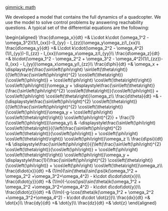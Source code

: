 [gimmick: math]()

We developed a model that contains the full dynamics of a quadcopter.
We use the model to solve control problems by answering reachability
questions. A typical set of the differential equations are the
following:

\begin{aligned}
\frac{d\omega\_x}{dt} =& L\cdot k\cdot (\omega\_1^2 - \omega\_3^2)(1/I\_{xx})-(I\_{yy} - I\_{zz})\omega\_y\omega\_z/I\_{xx}\\\\
\frac{d\omega\_y}{dt} =& L\cdot k\cdot(\omega\_2^2 - \omega\_4^2)(1/I\_{yy})-(I\_{zz} - I\_{xx})\omega\_x\omega\_z/I\_{yy}\\\\
\frac{d\omega\_z}{dt} =& b\cdot(\omega\_1^2 - \omega\_2^2 + \omega\_3^2 - \omega\_4^2)(1/I\_{zz})-(I\_{xx} - I\_{yy})\omega\_x\omega\_y/I\_{zz}\\\\
\frac{d\phi}{dt}      =& \omega\_x + \displaystyle{\frac{\sin\left(\phi\right) \sin\left(\theta\right)}{{\left(\frac{\sin\left(\phi\right)^{2} \cos\left(\theta\right)}{\cos\left(\phi\right)} + \cos\left(\phi\right) \cos\left(\theta\right)\right)} \cos\left(\phi\right)}}\omega\_y + \displaystyle\frac{\sin\left(\theta\right)}{\frac{\sin\left(\phi\right)^{2} \cos\left(\theta\right)}{\cos\left(\phi\right)} + \cos\left(\phi\right) \cos\left(\theta\right)}\omega\_z\\\\
\frac{d\theta}{dt}    =& -(\displaystyle\frac{\sin\left(\phi\right)^{2} \cos\left(\theta\right)}{{\left(\frac{\sin\left(\phi\right)^{2} \cos\left(\theta\right)}{\cos\left(\phi\right)}\omega\_y + \cos\left(\phi\right) \cos\left(\theta\right)\right)} \cos\left(\phi\right)^{2}} + \frac{1}{\cos\left(\phi\right)})\omega\_y\\\\
                       & -\displaystyle\frac{\sin\left(\phi\right) \cos\left(\theta\right)}{{\left(\frac{\sin\left(\phi\right)^{2} \cos\left(\theta\right)}{\cos\left(\phi\right)} + \cos\left(\phi\right) \cos\left(\theta\right)\right)} \cos\left(\phi\right)}\omega\_z \\\\
\frac{d\psi}{dt}      =& \displaystyle\frac{\sin\left(\phi\right)}{{\left(\frac{\sin\left(\phi\right)^{2} \cos\left(\theta\right)}{\cos\left(\phi\right)} + \cos\left(\phi\right) \cos\left(\theta\right)\right)} \cos\left(\phi\right)}\omega\_y + \displaystyle\frac{1}{\frac{\sin\left(\phi\right)^{2} \cos\left(\theta\right)}{\cos\left(\phi\right)} + \cos\left(\phi\right) \cos\left(\theta\right)}\omega\_z\\\\
\frac{d\dot{x}}{dt}   =& (1/m)(\sin(\theta)\sin(\psi)k(\omega\_1^2 + \omega\_2^2 +\omega\_3^2+\omega\_4^2) - k\cdot d\cdot\dot{x})\\\\
\frac{d\dot{y}}{dt}   =& (1/m)(-\cos(\psi)\sin(\theta)k(\omega\_1^2 + \omega\_2^2 +\omega\_3^2+\omega\_4^2) - k\cdot d\cdot\dot{y})\\\\
\frac{d\dot{z}}{dt}   =& (1/m)(-g-\cos(\theta)k(\omega\_1^2 + \omega\_2^2 +\omega\_3^2+\omega\_4^2) - k\cdot d\cdot \dot{z})\\\\
\frac{dx}{dt}         =& \dot{x}\\\\
\frac{dy}{dt}         =& \dot{y}\\\\
\frac{dz}{dt}         =& \dot{z}
\end{aligned}
